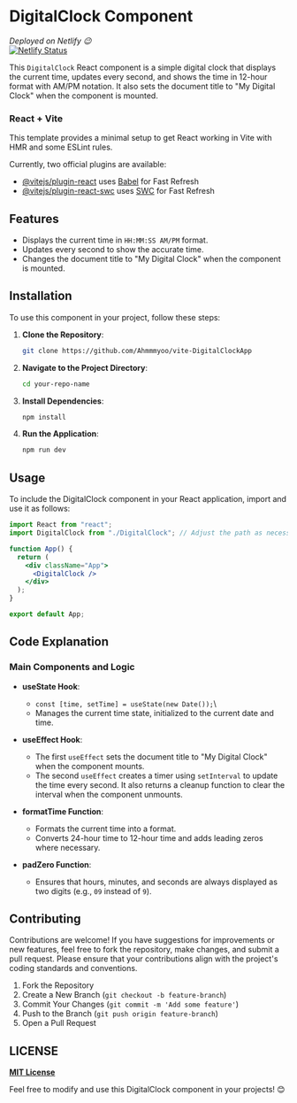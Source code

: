 # DigitalClock Component

*Deployed on Netlify 😉*\
[![Netlify Status](https://api.netlify.com/api/v1/badges/2e395283-300f-421c-8df7-c989163c8f6d/deploy-status)](https://digital-clock-app-ahmmmyoo.netlify.app/)

This `DigitalClock` React component is a simple digital clock that displays the current time, updates every second, and shows the time in 12-hour format with AM/PM notation. It also sets the document title to "My Digital Clock" when the component is mounted.

### React + Vite

This template provides a minimal setup to get React working in Vite with HMR and some ESLint rules.

Currently, two official plugins are available:

- [@vitejs/plugin-react](https://github.com/vitejs/vite-plugin-react/blob/main/packages/plugin-react/README.md) uses [Babel](https://babeljs.io/) for Fast Refresh
- [@vitejs/plugin-react-swc](https://github.com/vitejs/vite-plugin-react-swc) uses [SWC](https://swc.rs/) for Fast Refresh

## Features

- Displays the current time in `HH:MM:SS AM/PM` format.
- Updates every second to show the accurate time.
- Changes the document title to "My Digital Clock" when the component is mounted.

## Installation

To use this component in your project, follow these steps:

1. **Clone the Repository**:

   ```bash
   git clone https://github.com/Ahmmmyoo/vite-DigitalClockApp
   ```

2. **Navigate to the Project Directory**:

    ```bash
    cd your-repo-name
    ```

3. **Install Dependencies**:

    ```bash
    npm install
    ```

4. **Run the Application**:

    ```bash
    npm run dev
    ```

## Usage 

To include the DigitalClock component in your React application, import and use it as follows:

```jsx
import React from "react";
import DigitalClock from "./DigitalClock"; // Adjust the path as necessary

function App() {
  return (
    <div className="App">
      <DigitalClock />
    </div>
  );
}

export default App;
```

## Code Explanation

### Main Components and Logic

- **useState Hook**:

  - `const [time, setTime] = useState(new Date());`\
  - Manages the current time state, initialized to the current date and time.

- **useEffect Hook**:

  - The first `useEffect` sets the document title to "My Digital Clock" when the component mounts.
  - The second `useEffect` creates a timer using `setInterval` to update the time every second. It also returns a cleanup function to clear the interval when the component unmounts.

- **formatTime Function**:

  - Formats the current time into a    format.
  - Converts 24-hour time to 12-hour time and adds leading zeros where necessary.

- **padZero Function**:

  - Ensures that hours, minutes, and seconds are always displayed as two digits (e.g., `09` instead of `9`).

## Contributing

Contributions are welcome! If you have suggestions for improvements or new features, feel free to fork the repository, make changes, and submit a pull request. Please ensure that your contributions align with the project's coding standards and conventions.

1. Fork the Repository
2. Create a New Branch (`git checkout -b feature-branch`)
3. Commit Your Changes (`git commit -m 'Add some feature'`)
4. Push to the Branch (`git push origin feature-branch`)
5. Open a Pull Request

## LICENSE
[**MIT License**](./LICENSE)

Feel free to modify and use this DigitalClock component in your projects! 😊